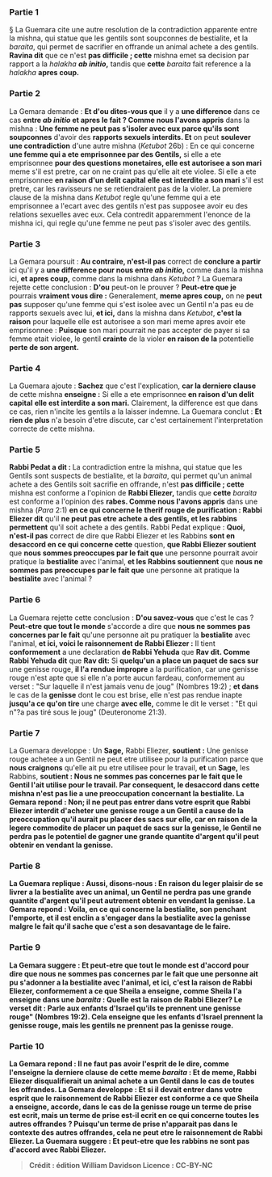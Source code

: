 
### Partie 1
§ La Guemara cite une autre resolution de la contradiction apparente entre la mishna, qui statue que les gentils sont soupconnes de bestialite, et la <i>baraita</i>, qui permet de sacrifier en offrande un animal achete a des gentils. <b>Ravina dit</b> que ce n'est <b>pas difficile ; cette</b> mishna emet sa decision par rapport a la <i>halakha <b>ab initio</b></i><b>,</b> tandis que <b>cette</b> <i>baraita</i> fait reference a la <i>halakha</i> <b>apres coup.</b>

### Partie 2
La Gemara demande : <b>Et d'ou dites-vous que</b> il y a <b>une difference</b> dans ce cas <b>entre <i>ab initio</i> et apres le fait ? Comme nous l'avons appris</b> dans la mishna : <b>Une femme ne peut pas s'isoler avec eux parce qu'ils sont soupconnes</b> d'avoir des <b>rapports sexuels interdits. Et</b> on peut <b>soulever une contradiction</b> d'une autre mishna (<i>Ketubot</i> 26b) : En ce qui concerne <b>une femme qui a ete emprisonnee par des Gentils,</b> si elle a ete emprisonnee <b>pour des questions monetaires, elle est autorisee a son mari</b> meme s'il est pretre, car on ne craint pas qu'elle ait ete violee. Si elle a ete emprisonnee <b>en raison d'un delit capital</b> <b>elle est interdite a son mari</b> s'il est pretre, car les ravisseurs ne se retiendraient pas de la violer. La premiere clause de la mishna dans <i>Ketubot</i> regle qu'une femme qui a ete emprisonnee a l'ecart avec des gentils n'est pas supposee avoir eu des relations sexuelles avec eux. Cela contredit apparemment l'enonce de la mishna ici, qui regle qu'une femme ne peut pas s'isoler avec des gentils.

### Partie 3
La Gemara poursuit : <b>Au contraire, n'est-il pas</b> correct de <b>conclure a partir</b> ici qu'il y a <b>une difference pour nous entre <i>ab initio</i>,</b> comme dans la mishna ici, <b>et apres coup,</b> comme dans la mishna dans <i>Ketubot</i> ? La Guemara rejette cette conclusion : <b>D'ou</b> peut-on le prouver ? <b>Peut-etre que je</b> pourrais <b>vraiment vous dire :</b> Generalement, <b>meme apres coup,</b> on ne <b>peut pas</b> supposer qu'une femme qui s'est isolee avec un Gentil n'a pas eu de rapports sexuels avec lui, <b>et ici,</b> dans la mishna dans <i>Ketubot</i>, <b>c'est la raison</b> pour laquelle elle est autorisee a son mari meme apres avoir ete emprisonnee : <b>Puisque</b> son mari pourrait ne pas accepter de payer si sa femme etait violee, le gentil <b>crainte</b> de la violer <b>en raison de la</b> potentielle <b>perte de son argent.</b>

### Partie 4
La Guemara ajoute : <b>Sachez</b> que c'est l'explication, <b>car la derniere clause</b> de cette mishna <b>enseigne :</b> Si elle a ete emprisonnee <b>en raison d'un delit capital</b> <b>elle est interdite a son mari.</b> Clairement, la difference est que dans ce cas, rien n'incite les gentils a la laisser indemne. La Guemara conclut : <b>Et rien de plus</b> n'a besoin d'etre discute, car c'est certainement l'interpretation correcte de cette mishna.

### Partie 5
<b>Rabbi Pedat a dit : </b> La contradiction entre la mishna, qui statue que les Gentils sont suspects de bestialite, et la <i>baraita</i>, qui permet qu'un animal achete a des Gentils soit sacrifie en offrande, n'est <b>pas difficile ; cette</b> mishna est conforme a l'opinion de <b>Rabbi Eliezer,</b> tandis que <b>cette</b> <i>baraita</i> est conforme a l'opinion des <b>rabes. Comme nous l'avons appris</b> dans une mishna (<i>Para</i> 2:1) <b>en ce qui concerne le <b>therif rouge de purification</b> : Rabbi Eliezer dit</b> qu'il <b>ne peut pas etre achete a des gentils, et les rabbins permettent</b> qu'il soit achete a des gentils. Rabbi Pedat explique : <b>Quoi, n'est-il pas</b> correct de dire que Rabbi Eliezer et les Rabbins <b>sont en desaccord en ce qui concerne cette</b> question, <b>que Rabbi Eliezer soutient</b> que <b>nous sommes preoccupes par le fait que</b> une personne pourrait avoir pratique la <b>bestialite</b> avec l'animal, <b>et les Rabbins soutiennent</b> que <b>nous ne sommes pas preoccupes par le fait que</b> une personne ait pratique la <b>bestialite</b> avec l'animal ?

### Partie 6
La Guemara rejette cette conclusion : <b>D'ou savez-vous</b> que c'est le cas ? <b>Peut-etre que tout le monde</b> s'accorde a dire que <b>nous ne sommes pas concernes par le fait</b> qu'une personne ait pu pratiquer la <b>bestialite</b> avec l'animal, <b>et ici, voici le raisonnement de Rabbi Eliezer :</b> Il tient <b>conformement</b> a une declaration <b>de Rabbi Yehuda</b> que <b>Rav dit. Comme Rabbi Yehuda dit</b> que <b>Rav dit:</b> Si <b>quelqu'un a place un paquet de sacs sur</b> une genisse rouge, <b>il l'a rendue impropre</b> a la purification, car une genisse rouge n'est apte que si elle n'a porte aucun fardeau, conformement au verset : "Sur laquelle il n'est jamais venu de joug" (Nombres 19:2) ; <b>et dans</b> le cas de la <b>genisse</b> dont le cou est brise, elle n'est pas rendue inapte <b>jusqu'a ce qu'on tire</b> une charge <b>avec elle,</b> comme le dit le verset : "Et qui n"?a pas tiré sous le joug" (Deuteronome 21:3).

### Partie 7
La Guemara developpe : Un <b>Sage,</b> Rabbi Eliezer, <b>soutient :</b> Une genisse rouge achetee a un Gentil ne peut etre utilisee pour la purification parce que <b>nous craignons</b> qu'elle ait pu etre utilisee pour le travail, <b>et</b> un <b>Sage,</b> les Rabbins, <b>soutient : Nous ne sommes pas concernes par le fait que le Gentil l'ait utilise pour le travail. Par consequent, le desaccord dans cette mishna n'est pas lie a une preoccupation concernant la bestialite. La Gemara repond : <b>Non;</b> il ne peut pas <b>entrer dans votre esprit</b> que Rabbi Eliezer interdit d'acheter une genisse rouge a un Gentil a cause de la preoccupation qu'il aurait pu placer des sacs sur elle, car <b>en raison</b> de la <b>legere commodite</b> de placer un paquet de sacs sur la genisse, le Gentil <b>ne perdra pas</b> le potentiel de gagner <b>une grande quantite</b> d'argent qu'il peut obtenir en vendant la genisse.

### Partie 8
La Guemara replique : <b>Aussi, disons-nous : En raison</b> du <b>leger plaisir</b> de se livrer a la bestialite avec un animal, un Gentil <b>ne perdra pas une grande quantite</b> d'argent qu'il peut autrement obtenir en vendant la genisse. La Gemara repond : <b>Voila,</b> en ce qui concerne la bestialite, <b>son penchant l'emporte,</b> et il est enclin a s'engager dans la bestialite avec la genisse malgre le fait qu'il sache que c'est a son desavantage de le faire.

### Partie 9
La Gemara suggere : <b>Et peut-etre que tout le monde</b> est d'accord pour dire que <b>nous ne sommes pas concernes par le fait que</b> une personne ait pu s'adonner a la <b>bestialite</b> avec l'animal, <b>et ici, c'est la raison de Rabbi Eliezer, conformement a ce</b> que <b>Sheila a enseigne, comme Sheila l'a enseigne</b> dans une <i>baraita</i> : <b>Quelle est la raison de Rabbi Eliezer?</b> Le verset dit : <b>Parle aux enfants d'Israel qu'ils te prennent</b> une genisse rouge" (Nombres 19:2). Cela enseigne que <b>les enfants d'Israel prennent</b> la genisse rouge, <b>mais les gentils ne prennent pas</b> la genisse rouge.

### Partie 10
La Gemara repond : Il ne faut <b>pas avoir l'esprit</b> de le dire, <b>comme l'enseigne la derniere clause</b> de cette meme <i>baraita</i> <b> : Et de meme, Rabbi Eliezer disqualifierait</b> un animal achete a un Gentil <b>dans</b> le cas de <b>toutes les offrandes.</b> La Gemara developpe : <b>Et si</b> il devait <b>entrer dans votre esprit</b> que le raisonnement de Rabbi Eliezer est <b>conforme a ce</b> que <b>Sheila a enseigne, accorde, dans</b> le cas de la <b>genisse rouge</b> un terme de <b>prise est ecrit, mais</b> un terme de <b>prise est-il ecrit en ce qui concerne toutes</b> les autres <b>offrandes ? </b> Puisqu'un terme de prise n'apparait pas dans le contexte des autres offrandes, cela ne peut etre le raisonnement de Rabbi Eliezer. La Guemara suggere : <b>Et peut-etre que les rabbins ne sont pas d'accord avec Rabbi Eliezer</b>.

>Crédit : édition William Davidson
>Licence : CC-BY-NC